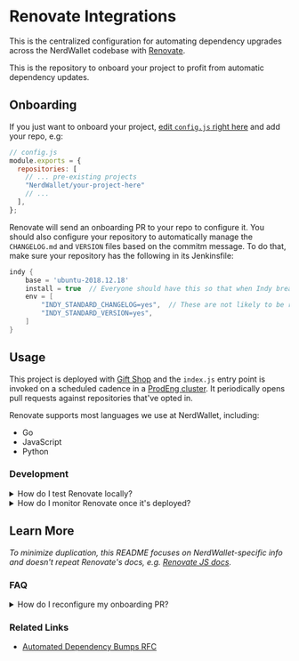 [app-config token]: https://github.com/NerdWallet/app-configs/blob/master/deployable/renovate-integrations/devops.yml#L9
[giftshop]: https://giftshop.nerdwallet.io/applications/renovate-integrations/
[ops-apps]: https://console.aws.amazon.com/ecs/home?region=us-east-1#/clusters/ops-apps/scheduledTasks
[reconfigure Renovate]: https://sourcegraph.com/github.com/renovatebot/renovate@08922f4fba8cd8ba1ed655092bcbd1976df4675b/-/blob/docs/usage/reconfigure-renovate.md
[Renovate JS Docs]: (https://docs.renovatebot.com/javascript/)
[Renovate onboard PR]: (https://docs.renovatebot.com/configure-renovate/)
[Renovate PAT]: https://docs.renovatebot.com/install-gitlab-app/#generate-a-personal-access-token
[Renovate]: https://github.com/renovatebot/renovate
[semantic-commits]: https://github.com/conventional-changelog/standard-version


# Renovate Integrations

This is the centralized configuration for automating dependency upgrades across the NerdWallet codebase with [Renovate].

This is the repository to onboard your project to profit from automatic dependency updates.

## Onboarding

If you just want to onboard your project, [edit `config.js` right here](https://github.com/NerdWallet/renovate-integrations/edit/master/config.js) and add your repo, e.g:

```js
// config.js
module.exports = {
  repositories: [
    // ... pre-existing projects
    "NerdWallet/your-project-here"
    // ...
  ],
};
```

Renovate will send an onboarding PR to your repo to configure it.  You should also configure your repository to automatically manage the `CHANGELOG.md` and `VERSION` files based on the commitm message.  To do that, make sure your repository has the following in its Jenkinsfile:

```groovy
indy {
    base = 'ubuntu-2018.12.18'
    install = true  // Everyone should have this so that when Indy breaks (*not if*), we have the ability to set this false and get on with our lives while the issue gets fixed at HEAD.
    env = [
        "INDY_STANDARD_CHANGELOG=yes",  // These are not likely to be required for long, however they are safe to set and leave forever.
        "INDY_STANDARD_VERSION=yes",
    ]
}

```


## Usage

This project is deployed with [Gift Shop][giftshop] and the `index.js` entry point is invoked on a scheduled cadence in a [ProdEng cluster][ops-apps]. It periodically opens pull requests against repositories that've opted in.

Renovate supports most languages we use at NerdWallet, including:
- Go
- JavaScript
- Python


### Development

<details><summary>How do I test Renovate locally?</summary>

#### Local Testing

Until we've widespread adoption, repos will opt in to automated dependency goodness.

For local testing, you can isolate specific repos in

```js
// config.js
module.exports = {
  // ...
  repositories: [
    // Any github repo e.g. NerdWallet/yak; case sensitive.
  ],
};
```

 and then invoke Renovate with a [GitHub personal access token][Renovate PAT],

```sh
./node_modules/.bin/renovate --token=YOUR_GITHUB_PERSONAL_ACCESS_TOKEN
```

This should open a PR against that repo in question. See the [Renovate onboard PR] for more details.

We rely on a GitHub token that's encrypted in a [`devops.yml` app-config][app-config token]. If you'd like to experiment with decrypting tokens locally, modify `builds/config.json` and prepend the script with

```sh
AWS_PROFILE=nwdev npm start
```

</details>

<details><summary>How do I monitor Renovate once it's deployed?</summary>

#### Observability

We run Renovate as a scheduled task within ECS. Here are some useful links:
- [CloudWatch logs](https://us-east-1.console.aws.amazon.com/cloudwatch/home?region=us-east-1#metricsV2:graph=~(view~'timeSeries~stacked~false~title~'Renovate*20Integrations);query=~'*7bAWS*2fEvents*2cRuleName*7d*20ecs-schedule-ops-apps-renovate-integrations-renovate)
- [ops-apps cluster][ops-apps]


</details>


## Learn More

_To minimize duplication, this README focuses on NerdWallet-specific info and doesn't repeat Renovate's docs, e.g. [Renovate JS docs]._

### FAQ
<details><summary>How do I reconfigure my onboarding PR?</summary>

Renovate matches any PR (even closed) with the name "Configure Renovate". To reconfigure the onboarding, [rename that PR][reconfigure Renovate] and re-run Renovate.

</details>

### Related Links
- [Automated Dependency Bumps RFC](https://docs.google.com/document/d/13lON_1DHZKOuL839nNzQqKvI91Bd9Z1fazt9ZdiCwz4/edit)
